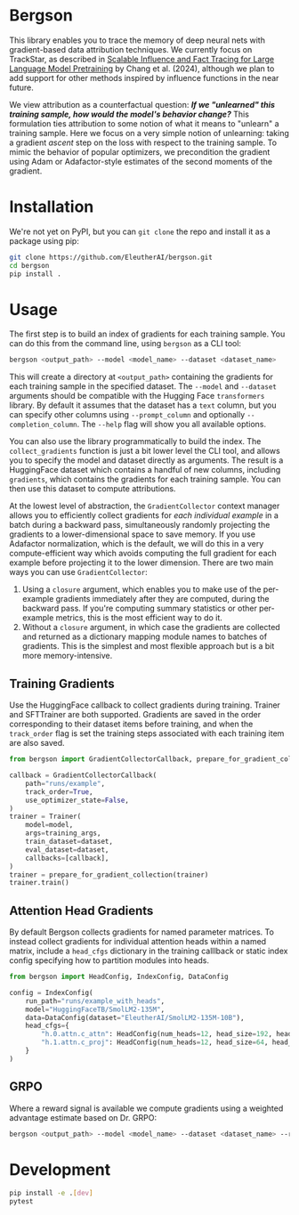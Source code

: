 # Bergson
This library enables you to trace the memory of deep neural nets with gradient-based data attribution techniques. We currently focus on TrackStar, as described in [Scalable Influence and Fact Tracing for Large Language Model Pretraining](https://arxiv.org/abs/2410.17413v3) by Chang et al. (2024), although we plan to add support for other methods inspired by influence functions in the near future.

We view attribution as a counterfactual question: **_If we "unlearned" this training sample, how would the model's behavior change?_** This formulation ties attribution to some notion of what it means to "unlearn" a training sample. Here we focus on a very simple notion of unlearning: taking a gradient _ascent_ step on the loss with respect to the training sample. To mimic the behavior of popular optimizers, we precondition the gradient using Adam or Adafactor-style estimates of the second moments of the gradient.

# Installation

We're not yet on PyPI, but you can `git clone` the repo and install it as a package using pip:

```bash
git clone https://github.com/EleutherAI/bergson.git
cd bergson
pip install .
```

# Usage
The first step is to build an index of gradients for each training sample. You can do this from the command line, using `bergson` as a CLI tool:

```bash
bergson <output_path> --model <model_name> --dataset <dataset_name>
```

This will create a directory at `<output_path>` containing the gradients for each training sample in the specified dataset. The `--model` and `--dataset` arguments should be compatible with the Hugging Face `transformers` library. By default it assumes that the dataset has a `text` column, but you can specify other columns using `--prompt_column` and optionally `--completion_column`. The `--help` flag will show you all available options.

You can also use the library programmatically to build the index. The `collect_gradients` function is just a bit lower level the CLI tool, and allows you to specify the model and dataset directly as arguments. The result is a HuggingFace dataset which contains a handful of new columns, including `gradients`, which contains the gradients for each training sample. You can then use this dataset to compute attributions.

At the lowest level of abstraction, the `GradientCollector` context manager allows you to efficiently collect gradients for _each individual example_ in a batch during a backward pass, simultaneously randomly projecting the gradients to a lower-dimensional space to save memory. If you use Adafactor normalization, which is the default, we will do this in a very compute-efficient way which avoids computing the full gradient for each example before projecting it to the lower dimension. There are two main ways you can use `GradientCollector`:

1. Using a `closure` argument, which enables you to make use of the per-example gradients immediately after they are computed, during the backward pass. If you're computing summary statistics or other per-example metrics, this is the most efficient way to do it.
2. Without a `closure` argument, in which case the gradients are collected and returned as a dictionary mapping module names to batches of gradients. This is the simplest and most flexible approach but is a bit more memory-intensive.

## Training Gradients

Use the HuggingFace callback to collect gradients during training. Trainer and SFTTrainer are both supported. Gradients are saved in the order corresponding to their dataset items before training, and when the `track_order` flag is set the training steps associated with each training item are also saved.

```python
from bergson import GradientCollectorCallback, prepare_for_gradient_collection

callback = GradientCollectorCallback(
    path="runs/example",
    track_order=True,
    use_optimizer_state=False,
)
trainer = Trainer(
    model=model,
    args=training_args,
    train_dataset=dataset,
    eval_dataset=dataset,
    callbacks=[callback],
)
trainer = prepare_for_gradient_collection(trainer)
trainer.train()
```

## Attention Head Gradients

By default Bergson collects gradients for named parameter matrices. To instead collect gradients for individual attention heads within a named matrix, include a `head_cfgs` dictionary in the training calllback or static index config specifying how to partition modules into heads.

```python
from bergson import HeadConfig, IndexConfig, DataConfig

config = IndexConfig(
    run_path="runs/example_with_heads",
    model="HuggingFaceTB/SmolLM2-135M",
    data=DataConfig(dataset="EleutherAI/SmolLM2-135M-10B"),
    head_cfgs={
        "h.0.attn.c_attn": HeadConfig(num_heads=12, head_size=192, head_dim=2),
        "h.1.attn.c_proj": HeadConfig(num_heads=12, head_size=64, head_dim=2),
    }
)
```

## GRPO

Where a reward signal is available we compute gradients using a weighted advantage estimate based on Dr. GRPO:

```bash
bergson <output_path> --model <model_name> --dataset <dataset_name> --reward_column <reward_column_name>
```

# Development

```bash
pip install -e .[dev]
pytest
```
